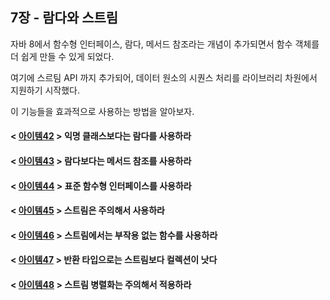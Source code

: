 ## 7장 - 람다와 스트림

자바 8에서 함수형 인터페이스, 람다, 메서드 참조라는 개념이 추가되면서 함수 객체를 더 쉽게 만들 수 있게 되었다.

여기에 스르팀 API 까지 추가되어, 데이터 원소의 시퀀스 처리를 라이브러리 차원에서 지원하기 시작했다.

이 기능들을 효과적으로 사용하는 방법을 알아보자.

#### < [아이템42](https://github.com/ziippy/EffectiveJava/tree/master/src/chapter7/item42) > 익명 클래스보다는 람다를 사용하라

#### < [아이템43](https://github.com/ziippy/EffectiveJava/tree/master/src/chapter7/item43) > 람다보다는 메서드 참조를 사용하라

#### < [아이템44](https://github.com/ziippy/EffectiveJava/tree/master/src/chapter7/item44) > 표준 함수형 인터페이스를 사용하라

#### < [아이템45](https://github.com/ziippy/EffectiveJava/tree/master/src/chapter7/item45) > 스트림은 주의해서 사용하라

#### < [아이템46](https://github.com/ziippy/EffectiveJava/tree/master/src/chapter7/item46) > 스트림에서는 부작용 없는 함수를 사용하라

#### < [아이템47](https://github.com/ziippy/EffectiveJava/tree/master/src/chapter7/item47) > 반환 타입으로는 스트림보다 컬렉션이 낫다

#### < [아이템48](https://github.com/ziippy/EffectiveJava/tree/master/src/chapter7/item48) > 스트림 병렬화는 주의해서 적용하라 
